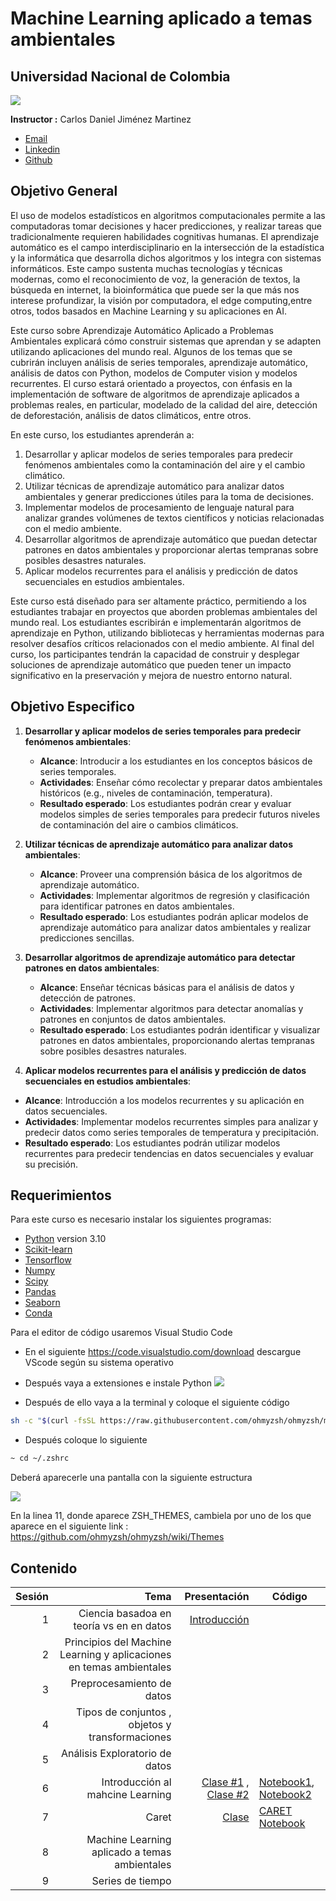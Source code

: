# Machine Learning aplicado a temas ambientales 
## Universidad Nacional de Colombia

![](https://www.grupolarabida.org/wp-content/uploads/2020/10/Colombia_UniversidadNacionaldeColombia_UNAL_21_.jpg)


__Instructor :__ Carlos Daniel Jiménez Martinez

* [Email](danieljimenez88m@gmail.com)
*  [Linkedin](https://www.linkedin.com/in/djimenezm/)
* [Github](https://github.com/carlosjimenez88M)


## Objetivo General

El uso de modelos estadísticos en algoritmos computacionales permite a las computadoras tomar decisiones y hacer predicciones, y realizar tareas que tradicionalmente requieren habilidades cognitivas humanas. 
El aprendizaje automático es el campo interdisciplinario en la intersección de la estadística y la informática que desarrolla dichos algoritmos y los integra con sistemas informáticos. Este campo sustenta muchas tecnologías y técnicas modernas, como el reconocimiento de voz, la generación de textos, la búsqueda en internet, la bioinformática que puede ser la que más nos interese profundizar, la visión por computadora, el edge computing,entre otros, todos basados en Machine Learning y su aplicaciones en AI.

Este curso sobre Aprendizaje Automático Aplicado a Problemas Ambientales explicará cómo construir sistemas que aprendan y se adapten utilizando aplicaciones del mundo real. Algunos de los temas que se cubrirán incluyen análisis de series temporales, aprendizaje automático, análisis de datos con Python, modelos de Computer vision y modelos recurrentes. El curso estará orientado a proyectos, con énfasis en la implementación de software de algoritmos de aprendizaje aplicados a problemas reales, en particular, modelado de la calidad del aire, detección de deforestación, análisis de datos climáticos, entre otros.

En este curso, los estudiantes aprenderán a:

1. Desarrollar y aplicar modelos de series temporales para predecir fenómenos ambientales como la contaminación del aire y el cambio climático.
2. Utilizar técnicas de aprendizaje automático para analizar datos ambientales y generar predicciones útiles para la toma de decisiones.
3. Implementar modelos de procesamiento de lenguaje natural para analizar grandes volúmenes de textos científicos y noticias relacionadas con el medio ambiente.
4. Desarrollar algoritmos de aprendizaje automático que puedan detectar patrones en datos ambientales y proporcionar alertas tempranas sobre posibles desastres naturales.
5. Aplicar modelos recurrentes para el análisis y predicción de datos secuenciales en estudios ambientales.

Este curso está diseñado para ser altamente práctico, permitiendo a los estudiantes trabajar en proyectos que aborden problemas ambientales del mundo real. Los estudiantes escribirán e implementarán algoritmos de aprendizaje en Python, utilizando bibliotecas y herramientas modernas para resolver desafíos críticos relacionados con el medio ambiente. Al final del curso, los participantes tendrán la capacidad de construir y desplegar soluciones de aprendizaje automático que pueden tener un impacto significativo en la preservación y mejora de nuestro entorno natural.

## Objetivo Especifico


1. **Desarrollar y aplicar modelos de series temporales para predecir fenómenos ambientales**:
   - **Alcance**: Introducir a los estudiantes en los conceptos básicos de series temporales.
   - **Actividades**: Enseñar cómo recolectar y preparar datos ambientales históricos (e.g., niveles de contaminación, temperatura).
   - **Resultado esperado**: Los estudiantes podrán crear y evaluar modelos simples de series temporales para predecir futuros niveles de contaminación del aire o cambios climáticos.

2. **Utilizar técnicas de aprendizaje automático para analizar datos ambientales**:
   - **Alcance**: Proveer una comprensión básica de los algoritmos de aprendizaje automático.
   - **Actividades**: Implementar algoritmos de regresión y clasificación para identificar patrones en datos ambientales.
   - **Resultado esperado**: Los estudiantes podrán aplicar modelos de aprendizaje automático para analizar datos ambientales y realizar predicciones sencillas.


3. **Desarrollar algoritmos de aprendizaje automático para detectar patrones en datos ambientales**:
   - **Alcance**: Enseñar técnicas básicas para el análisis de datos y detección de patrones.
   - **Actividades**: Implementar algoritmos para detectar anomalías y patrones en conjuntos de datos ambientales.
   - **Resultado esperado**: Los estudiantes podrán identificar y visualizar patrones en datos ambientales, proporcionando alertas tempranas sobre posibles desastres naturales.

4.  **Aplicar modelos recurrentes para el análisis y predicción de datos secuenciales en estudios ambientales**:
   - **Alcance**: Introducción a los modelos recurrentes y su aplicación en datos secuenciales.
   - **Actividades**: Implementar modelos recurrentes simples para analizar y predecir datos como series temporales de temperatura y precipitación.
   - **Resultado esperado**: Los estudiantes podrán utilizar modelos recurrentes para predecir tendencias en datos secuenciales y evaluar su precisión.


##  Requerimientos 

Para este curso es necesario instalar los siguientes programas:

* [Python](https://www.python.org/downloads/) version 3.10
* [Scikit-learn](https://scikit-learn.org/stable/)
* [Tensorflow](https://www.tensorflow.org/?hl=es-419)
* [Numpy](https://numpy.org/)
* [Scipy](https://scipy.org/)
* [Pandas](https://pandas.pydata.org/)
* [Seaborn](https://seaborn.pydata.org/)
* [Conda](https://www.anaconda.com/download)


Para el editor de código usaremos Visual Studio Code

*  En el siguiente https://code.visualstudio.com/download descargue VScode según su sistema operativo
* Después vaya a extensiones e instale Python
![](img1.png)

* Después de ello vaya a la terminal y coloque el siguiente código

```bash
sh -c "$(curl -fsSL https://raw.githubusercontent.com/ohmyzsh/ohmyzsh/master/tools/install.sh)"
```

* Después coloque lo siguiente 

```bash
~ cd ~/.zshrc
```

Deberá aparecerle una pantalla con la siguiente estructura

![](img2.png)

En la linea 11, donde aparece ZSH_THEMES, cambiela por uno de los que aparece en el siguiente link : https://github.com/ohmyzsh/ohmyzsh/wiki/Themes



## Contenido

| Sesión |                                                                Tema |                                                                                                                                                                                  Presentación | Código                       |
|-------:|--------------------------------------------------------------------:|----------------------------------------------------------------------------------------------------------------------------------------------------------------------------------------------:|------------------------------|
|      1 |                            Ciencia basadoa en teoría vs en en datos |                                                                                                                                                             [Introducción](Clase1/clase1.pdf) |                              |
|      2 | Principios del Machine Learning y aplicaciones en temas ambientales |                                                                                                                                                                                               |                              |
|      3 |                                           Preprocesamiento de datos |                                                                                                                                                                                               |                              |
|      4 |                     Tipos de conjuntos , objetos y transformaciones |                                                                                                                                                                                               |                              |
|      5 |                                      Análisis Exploratorio de datos |                                                                                                                                                                                               |                              |
|      6 |                                    Introducción al mahcine Learning | [Clase #1](https://github.com/carlosjimenez88M/Applied-Machine-Learning-to-Environmental-Issues/blob/master/Clase6/Clase%20ML_Classification.pdf) , [Clase #2](Clase6/entrenando_modelos.pdf) | [Notebook1](https://colab.research.google.com/drive/1ciRl8LERSrw_ANliRKvGB617M-u4tItG), [Notebook2](https://colab.research.google.com/drive/1SiTN959JUzbrejxGlJX9nicAyGMHx5b7?usp=sharing) |
|      7 |   Caret                                                             |                                                                                                                                                                                            [Clase]()   | [CARET Notebook](https://colab.research.google.com/drive/1d2y2UHZIVVqYl1bLrfWZEcq97w-RHNfd?usp=sharing)                             |
|      8 |                       Machine Learning aplicado a temas ambientales |                                                                                                                                                                                               |                              |
|      9 |                                                    Series de tiempo |                                                                                                                                                                                               |                              |







